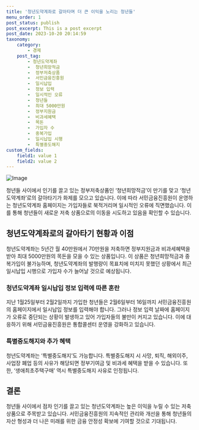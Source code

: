```yaml
---
title: '청년도약계좌로 갈아타며 더 큰 이익을 노리는 청년들'
menu_order: 1
post_status: publish
post_excerpt: This is a post excerpt
post_date: 2023-10-20 20:14:59
taxonomy:
    category:
        - 경제
    post_tag:
        - 청년도약계좌
        -  청년희망적금
        -  정부저축상품
        -  서민금융진흥원
        -  일시납입
        -  정보 입력
        -  일시적인 오류
        -  청년들
        -  최대 5000만원
        -  정부지원금
        -  비과세혜택
        -  목돈
        -  가입자 수
        -  중복가입
        -  일시납입 시행
        -  특별중도해지
custom_fields:
    field1: value 1
    field2: value 2
---
```


![Image](https://imgnews.pstatic.net/image/243/2024/02/06/0000056068_001_20240206111901265.png?type=w647)


청년들 사이에서 인기를 끌고 있는 정부저축상품인 ‘청년희망적금’이 만기를 맞고 ‘청년도약계좌’로의 갈아타기가 화제를 모으고 있습니다. 이에 따라 서민금융진흥원이 운영하는 청년도약계좌 홈페이지는 가입자들로 북적거리며 일시적인 오류에 직면했습니다. 이를 통해 청년들이 새로운 저축 상품으로의 이동을 시도하고 있음을 확인할 수 있습니다.

## 청년도약계좌로의 갈아타기 현황과 이점
청년도약계좌는 5년간 월 40만원에서 70만원을 저축하면 정부지원금과 비과세혜택을 받아 최대 5000만원의 목돈을 모을 수 있는 상품입니다. 이 상품은 청년희망적금과 중복가입이 불가능하며, 청년도약계좌의 발행량이 목표치에 미치지 못했던 상황에서 최근 일시납입 시행으로 가입자 수가 늘어날 것으로 예상됩니다.

### 청년도약계좌 일시납입 정보 입력에 따른 혼란
지난 1월25일부터 2월2일까지 가입한 청년들은 2월6일부터 16일까지 서민금융진흥원의 홈페이지에서 일시납입 정보를 입력해야 합니다. 그러나 정보 입력 날짜에 홈페이지가 오류로 중단되는 상황이 발생하고 있어 가입자들의 불만이 커지고 있습니다. 이에 대응하기 위해 서민금융진흥원은 통합콜센터 운영을 강화하고 있습니다.

### 특별중도해지와 추가 혜택
청년도약계좌는 ‘특별중도해지’도 가능합니다. 특별중도해지 시 사망, 퇴직, 해외이주, 사업장 폐업 등의 사유가 해당되면 정부기여금 및 비과세 혜택을 받을 수 있습니다. 또한, ‘생애최초주택구매’ 역시 특별중도해지 사유로 인정됩니다.

## 결론
청년들 사이에서 점차 인기를 끌고 있는 청년도약계좌는 높은 이익을 누릴 수 있는 저축 상품으로 주목받고 있습니다. 서민금융진흥원의 지속적인 관리와 개선을 통해 청년들의 자산 형성과 더 나은 미래를 위한 금융 안정성 확보에 기여할 것으로 기대됩니다.
